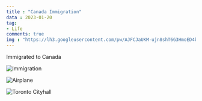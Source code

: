 ```yaml
---
title : "Canada Immigration"
data : 2023-01-20
tag:
- Life
comments: true
img : "https://lh3.googleusercontent.com/pw/AJFCJaUKM-ujn8shT6G3HmoED4b07AWGHOkA_wrkZ2ZLu0ALA05m5LwHB8GsxqIcXfYKjpG0fPieNbdGR-hvIGXJHedSIcvvH8BpVHFYp44gRKAka3JkO9Mt88iIu8oZBK9Eaaqwn7S91v9NbNdkSMlJfvs9CQ=w1076-h807-s-no?authuser=0"
---
```


Immigrated to Canada

![immigration](https://lh3.googleusercontent.com/pw/AJFCJaUKM-ujn8shT6G3HmoED4b07AWGHOkA_wrkZ2ZLu0ALA05m5LwHB8GsxqIcXfYKjpG0fPieNbdGR-hvIGXJHedSIcvvH8BpVHFYp44gRKAka3JkO9Mt88iIu8oZBK9Eaaqwn7S91v9NbNdkSMlJfvs9CQ=w1076-h807-s-no?authuser=0)

![Airplane](https://lh3.googleusercontent.com/pw/AJFCJaUpqAjQYxk5lHC7ylBej7bHpmsZhqEBDGmYOLt6lOPmC4l399otiplpy5qQn8kJ7-69doyJkrcWHQR1ShTUF3BQIskZZ2DvAOy6b2tSKr-v0huYrFhj3SE5MxJDEjbVAcmoMtljKhKOdhIYLv6JBiiljQ=w857-h643-s-no?authuser=0)

![Toronto Cityhall](https://lh3.googleusercontent.com/pw/AJFCJaXR5KNfRq7l5UF-NgzK9WTr1bc6yLJhx1l2VRIQmajRlRPp3bSEoyHrf68JSpqgToxALrAn5ATJtadqaTD3s6suBLtlua4rImcdkLhhjzAVz7XsJRa_9z6UDXdZxQXVRhf_gY_jdsHgQ_Lwo_uIWZK_pA=w857-h643-s-no?authuser=0)